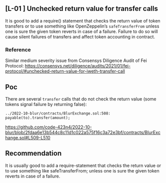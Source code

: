 ## [L-01 ] Unchecked return value for transfer calls
It is good to add a require() statement that checks the return value of token transfers or to use something like OpenZeppelin’s `safeTransferFrom` unless one is sure the given token reverts in case of a failure. Failure to do so will cause silent failures of transfers and affect token accounting in contract.
### Reference
Similar medium severity issue from Consensys Diligence Audit of Fei Protocol: https://consensys.net/diligence/audits/2021/01/fei-protocol/#unchecked-return-value-for-iweth-transfer-call

## Poc
There are several `transfer` calls that do not check the return value (some tokens signal failure by returning false):
```
../2022-10-blur/contracts/BlurExchange.sol:508:            payable(to).transfer(amount);
```

https://github.com/code-423n4/2022-10-blur/blob/2fdaa6e13b544c8c11d1c022a575f16c3a72e3bf/contracts/BlurExchange.sol#L509-L510

## Recommendation
It is usually good to add a require-statement that checks the return value or to use something like safeTransferFrom; unless one is sure the given token reverts in case of a failure.

